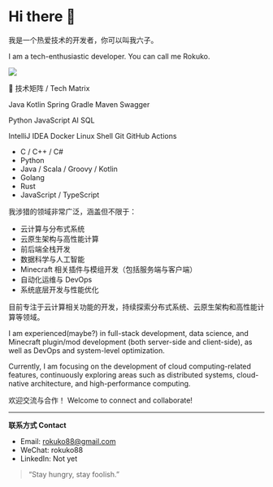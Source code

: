 # Hi there 👋

我是一个热爱技术的开发者，你可以叫我六子。

I am a tech-enthusiastic developer. You can call me Rokuko.

<a href="https://github.com/rokukoo">
  <img src="https://camo.githubusercontent.com/1e4b67c04239c3dd635207b75c841e801dcf80d5d4a4bdc815672b4c50549ea5/68747470733a2f2f696d672e736869656c64732e696f2f62616467652f2d4769746875622d3030303f7374796c653d666c6174266c6f676f3d476974687562266c6f676f436f6c6f723d7768697465" />
</a>

🚀 技术矩阵 / Tech Matrix

Java Kotlin Spring Gradle Maven Swagger

Python JavaScript AI SQL

IntelliJ IDEA Docker Linux Shell Git GitHub Actions

- C / C++ / C#
- Python
- Java / Scala / Groovy / Kotlin
- Golang
- Rust
- JavaScript / TypeScript

我涉猎的领域非常广泛，涵盖但不限于：
- 云计算与分布式系统
- 云原生架构与高性能计算
- 前后端全栈开发
- 数据科学与人工智能
- Minecraft 相关插件与模组开发（包括服务端与客户端）
- 自动化运维与 DevOps
- 系统底层开发与性能优化

目前专注于云计算相关功能的开发，持续探索分布式系统、云原生架构和高性能计算等领域。

I am experienced(maybe?) in full-stack development, data science, and Minecraft plugin/mod development (both server-side and client-side), as well as DevOps and system-level optimization.

Currently, I am focusing on the development of cloud computing-related features, continuously exploring areas such as distributed systems, cloud-native architecture, and high-performance computing.

欢迎交流与合作！
Welcome to connect and collaborate!

---

**联系方式 Contact**  
- Email: rokuko88@gmail.com
- WeChat: rokuko88
- LinkedIn: Not yet  

> “Stay hungry, stay foolish.”  
